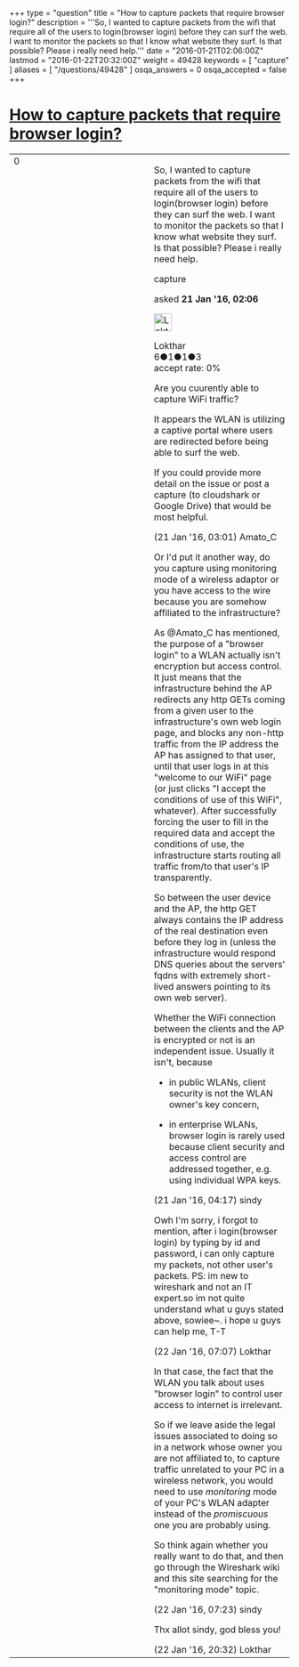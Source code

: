 +++
type = "question"
title = "How to capture packets that require browser login?"
description = '''So, I wanted to capture packets from the wifi that require all of the users to login(browser login) before they can surf the web. I want to monitor the packets so that I know what website they surf. Is that possible? Please i really need help.'''
date = "2016-01-21T02:06:00Z"
lastmod = "2016-01-22T20:32:00Z"
weight = 49428
keywords = [ "capture" ]
aliases = [ "/questions/49428" ]
osqa_answers = 0
osqa_accepted = false
+++

<div class="headNormal">

# [How to capture packets that require browser login?](/questions/49428/how-to-capture-packets-that-require-browser-login)

</div>

<div id="main-body">

<div id="askform">

<table id="question-table" style="width:100%;"><colgroup><col style="width: 50%" /><col style="width: 50%" /></colgroup><tbody><tr class="odd"><td style="width: 30px; vertical-align: top"><div class="vote-buttons"><span id="post-49428-upvote" class="ajax-command post-vote up" rel="nofollow" title="I like this post (click again to cancel)"> </span><div id="post-49428-score" class="post-score" title="current number of votes">0</div><span id="post-49428-downvote" class="ajax-command post-vote down" rel="nofollow" title="I dont like this post (click again to cancel)"> </span> <span id="favorite-mark" class="ajax-command favorite-mark" rel="nofollow" title="mark/unmark this question as favorite (click again to cancel)"> </span><div id="favorite-count" class="favorite-count"></div></div></td><td><div id="item-right"><div class="question-body"><p>So, I wanted to capture packets from the wifi that require all of the users to login(browser login) before they can surf the web. I want to monitor the packets so that I know what website they surf. Is that possible? Please i really need help.</p></div><div id="question-tags" class="tags-container tags"><span class="post-tag tag-link-capture" rel="tag" title="see questions tagged &#39;capture&#39;">capture</span></div><div id="question-controls" class="post-controls"></div><div class="post-update-info-container"><div class="post-update-info post-update-info-user"><p>asked <strong>21 Jan '16, 02:06</strong></p><img src="https://secure.gravatar.com/avatar/926b62855363eb3ae6e6dc4d9a1710f6?s=32&amp;d=identicon&amp;r=g" class="gravatar" width="32" height="32" alt="Lokthar&#39;s gravatar image" /><p><span>Lokthar</span><br />
<span class="score" title="6 reputation points">6</span><span title="1 badges"><span class="badge1">●</span><span class="badgecount">1</span></span><span title="1 badges"><span class="silver">●</span><span class="badgecount">1</span></span><span title="3 badges"><span class="bronze">●</span><span class="badgecount">3</span></span><br />
<span class="accept_rate" title="Rate of the user&#39;s accepted answers">accept rate:</span> <span title="Lokthar has no accepted answers">0%</span></p></div></div><div id="comments-container-49428" class="comments-container"><span id="49430"></span><div id="comment-49430" class="comment"><div id="post-49430-score" class="comment-score"></div><div class="comment-text"><p>Are you cuurently able to capture WiFi traffic?</p><p>It appears the WLAN is utilizing a captive portal where users are redirected before being able to surf the web.</p><p>If you could provide more detail on the issue or post a capture (to cloudshark or Google Drive) that would be most helpful.</p></div><div id="comment-49430-info" class="comment-info"><span class="comment-age">(21 Jan '16, 03:01)</span> <span class="comment-user userinfo">Amato_C</span></div></div><span id="49432"></span><div id="comment-49432" class="comment"><div id="post-49432-score" class="comment-score"></div><div class="comment-text"><p>Or I'd put it another way, do you capture using monitoring mode of a wireless adaptor or you have access to the wire because you are somehow affiliated to the infrastructure?</p><p>As <span>@Amato_C</span> has mentioned, the purpose of a "browser login" to a WLAN actually isn't encryption but access control. It just means that the infrastructure behind the AP redirects any http GETs coming from a given user to the infrastructure's own web login page, and blocks any non-http traffic from the IP address the AP has assigned to that user, until that user logs in at this "welcome to our WiFi" page (or just clicks "I accept the conditions of use of this WiFi", whatever). After successfully forcing the user to fill in the required data and accept the conditions of use, the infrastructure starts routing all traffic from/to that user's IP transparently.</p><p>So between the user device and the AP, the http GET always contains the IP address of the real destination even before they log in (unless the infrastructure would respond DNS queries about the servers' fqdns with extremely short-lived answers pointing to its own web server).</p><p>Whether the WiFi connection between the clients and the AP is encrypted or not is an independent issue. Usually it isn't, because</p><ul><li><p>in public WLANs, client security is not the WLAN owner's key concern,</p></li><li><p>in enterprise WLANs, browser login is rarely used because client security and access control are addressed together, e.g. using individual WPA keys.</p></li></ul></div><div id="comment-49432-info" class="comment-info"><span class="comment-age">(21 Jan '16, 04:17)</span> <span class="comment-user userinfo">sindy</span></div></div><span id="49455"></span><div id="comment-49455" class="comment"><div id="post-49455-score" class="comment-score"></div><div class="comment-text"><p>Owh I'm sorry, i forgot to mention, after i login(browser login) by typing by id and password, i can only capture my packets, not other user's packets. PS: im new to wireshark and not an IT expert.so im not quite understand what u guys stated above, sowiee~. i hope u guys can help me, T-T</p></div><div id="comment-49455-info" class="comment-info"><span class="comment-age">(22 Jan '16, 07:07)</span> <span class="comment-user userinfo">Lokthar</span></div></div><span id="49457"></span><div id="comment-49457" class="comment"><div id="post-49457-score" class="comment-score"></div><div class="comment-text"><p>In that case, the fact that the WLAN you talk about uses "browser login" to control user access to internet is irrelevant.</p><p>So if we leave aside the legal issues associated to doing so in a network whose owner you are not affiliated to, to capture traffic unrelated to your PC in a wireless network, you would need to use <em>monitoring</em> mode of your PC's WLAN adapter instead of the <em>promiscuous</em> one you are probably using.</p><p>So think again whether you really want to do that, and then go through the Wireshark wiki and this site searching for the "monitoring mode" topic.</p></div><div id="comment-49457-info" class="comment-info"><span class="comment-age">(22 Jan '16, 07:23)</span> <span class="comment-user userinfo">sindy</span></div></div><span id="49477"></span><div id="comment-49477" class="comment"><div id="post-49477-score" class="comment-score"></div><div class="comment-text"><p>Thx allot sindy, god bless you!</p></div><div id="comment-49477-info" class="comment-info"><span class="comment-age">(22 Jan '16, 20:32)</span> <span class="comment-user userinfo">Lokthar</span></div></div></div><div id="comment-tools-49428" class="comment-tools"></div><div class="clear"></div><div id="comment-49428-form-container" class="comment-form-container"></div><div class="clear"></div></div></td></tr></tbody></table>

</div>

</div>

